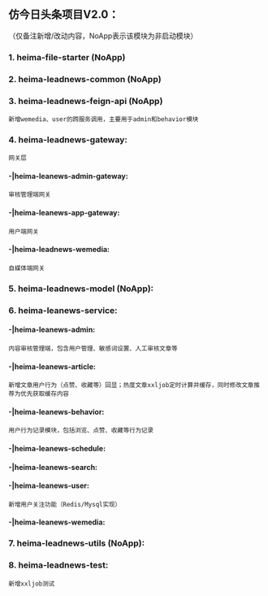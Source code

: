 ## 仿今日头条项目V2.0：
（仅备注新增/改动内容，NoApp表示该模块为非启动模块）
### 1. heima-file-starter (NoApp)
### 2. heima-leadnews-common (NoApp)
### 3. heima-leadnews-feign-api (NoApp)
    新增wemedia、user的跨服务调用，主要用于admin和behavior模块
### 4. heima-leadnews-gateway: 
    网关层
  #### -|heima-leanews-admin-gateway: 
    审核管理端网关
  #### -|heima-leanews-app-gateway: 
    用户端网关
  #### -|heima-leadnews-wemedia: 
    自媒体端网关
### 5. heima-leadnews-model (NoApp):
### 6. heima-leanews-service:
  #### -|heima-leanews-admin: 
    内容审核管理端，包含用户管理、敏感词设置、人工审核文章等
  #### -|heima-leanews-article: 
    新增文章用户行为（点赞、收藏等）回显；热度文章xxljob定时计算并缓存，同时修改文章推荐为优先获取缓存内容
  #### -|heima-leanews-behavior: 
    用户行为记录模块，包括浏览、点赞、收藏等行为记录
  #### -|heima-leanews-schedule:
  #### -|heima-leanews-search:
  #### -|heima-leanews-user: 
    新增用户关注功能（Redis/Mysql实现）
  #### -|heima-leanews-wemedia:
### 7. heima-leadnews-utils (NoApp):
### 8. heima-leadnews-test: 
    新增xxljob测试
